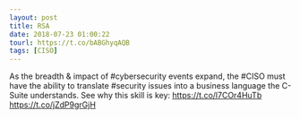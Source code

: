 ```yaml
---
layout: post
title: RSA
date: 2018-07-23 01:00:22
tourl: https://t.co/bABGhyqAQB
tags: [CISO]
---
```

As the breadth &amp; impact of #cybersecurity events expand, the #CISO must have the ability to translate #security issues into a business language the C-Suite understands. See why this skill is key: https://t.co/l7COr4HuTb https://t.co/jZdP9grGjH